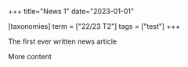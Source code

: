 +++
title="News 1"
date="2023-01-01"

[taxonomies]
term = ["22/23 T2"]
tags = ["test"]
+++

The first ever written news article
<!-- more -->
More content